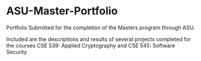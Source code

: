 # ASU-Master-Portfolio
Portfolio Submitted for the completion of the Masters program through ASU.

Included are the descriptions and results of several projects completed for the courses CSE 539: Applied Cryptography and
CSE 545: Software Security
